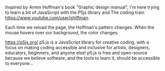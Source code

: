 Inspired by Armin Hoffman's book "Graphic design manual", I'm here trying to learn a bit of JavaScript with the P5js library and The coding train https://www.youtube.com/user/shiffman.

Each time we reload the page, the Hoffman's pattern changes.
When the mouse hovers over our background, the color changes. 

https://p5js.org/
p5.js is a JavaScript library for creative coding, with a focus on making coding accessible and inclusive for artists, designers, educators, beginners, and anyone else! p5.js is free and open-source because we believe software, and the tools to learn it, should be accessible to everyone...
